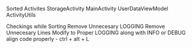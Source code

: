 Sorted Activites
StorageActivity
MainActivity
UserDataViewModel
ActivityUtils



Checkings while Sorting
Remove Unnecesary LOGGING
Remove Unnecesary Lines
Modify to Proper LOGGING along with INFO or DEBUG
align code properly - ctrl + alt + L